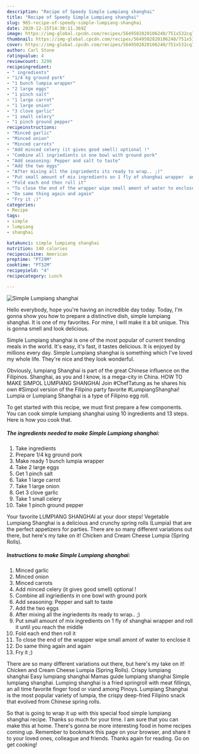 ```yaml
---
description: "Recipe of Speedy Simple Lumpiang shanghai"
title: "Recipe of Speedy Simple Lumpiang shanghai"
slug: 965-recipe-of-speedy-simple-lumpiang-shanghai
date: 2020-12-15T14:38:11.369Z
image: https://img-global.cpcdn.com/recipes/5649502820106240/751x532cq70/simple-lumpiang-shanghai-recipe-main-photo.jpg
thumbnail: https://img-global.cpcdn.com/recipes/5649502820106240/751x532cq70/simple-lumpiang-shanghai-recipe-main-photo.jpg
cover: https://img-global.cpcdn.com/recipes/5649502820106240/751x532cq70/simple-lumpiang-shanghai-recipe-main-photo.jpg
author: Carl Stone
ratingvalue: 4
reviewcount: 3299
recipeingredient:
- " ingredients"
- "1/4 kg ground pork"
- "1 bunch lumpia wrapper"
- "2 large eggs"
- "1 pinch salt"
- "1 large carrot"
- "1 large onion"
- "3 clove garlic"
- "1 small celery"
- "1 pinch ground pepper"
recipeinstructions:
- "Minced garlic"
- "Minced onion"
- "Minced carrots"
- "Add minced celery (it gives good smell) optional !"
- "Combine all ingriedients in one bowl with ground pork"
- "Add seasoning: Pepper and salt to taste"
- "Add the two eggs"
- "After mixing all the ingriedents its ready to wrap.. ;)"
- "Put small amount of mix ingredients on 1 fly of shanghai wrapper  and roll it until you reach the middle"
- "Fold each end then roll it"
- "To close the end of the wrapper wipe small amont of water to enclose it"
- "Do same thing again and again"
- "Fry it ;)"
categories:
- Recipe
tags:
- simple
- lumpiang
- shanghai

katakunci: simple lumpiang shanghai 
nutrition: 140 calories
recipecuisine: American
preptime: "PT29M"
cooktime: "PT32M"
recipeyield: "4"
recipecategory: Lunch

---
```



![Simple Lumpiang shanghai](https://img-global.cpcdn.com/recipes/5649502820106240/751x532cq70/simple-lumpiang-shanghai-recipe-main-photo.jpg)

Hello everybody, hope you're having an incredible day today. Today, I'm gonna show you how to prepare a distinctive dish, simple lumpiang shanghai. It is one of my favorites. For mine, I will make it a bit unique. This is gonna smell and look delicious.

Simple Lumpiang shanghai is one of the most popular of current trending meals in the world. It's easy, it's fast, it tastes delicious. It is enjoyed by millions every day. Simple Lumpiang shanghai is something which I've loved my whole life. They're nice and they look wonderful.

Obviously, lumpiang Shanghai is part of the great Chinese influence on the Filipinos. Shanghai, as you and I know, is a mega-city in China. HOW TO MAKE SIMPOL LUMPIANG SHANGHAI Join #ChefTatung as he shares his own #Simpol version of the Filipino party favorite #LumpiangShanghai! Lumpia or Lumpiang Shanghai is a type of Filipino egg roll.


To get started with this recipe, we must first prepare a few components. You can cook simple lumpiang shanghai using 10 ingredients and 13 steps. Here is how you cook that.

<!--inarticleads1-->

##### The ingredients needed to make Simple Lumpiang shanghai:

1. Take  ingredients
1. Prepare 1/4 kg ground pork
1. Make ready 1 bunch lumpia wrapper
1. Take 2 large eggs
1. Get 1 pinch salt
1. Take 1 large carrot
1. Take 1 large onion
1. Get 3 clove garlic
1. Take 1 small celery
1. Take 1 pinch ground pepper


Your favorite LUMPIANG SHANGHAI at your door steps! Vegetable Lumpiang Shanghai is a delicious and crunchy spring rolls (Lumpia) that are the perfect appetizers for parties. There are so many different variations out there, but here&#39;s my take on it! Chicken and Cream Cheese Lumpia (Spring Rolls). 

<!--inarticleads2-->

##### Instructions to make Simple Lumpiang shanghai:

1. Minced garlic
1. Minced onion
1. Minced carrots
1. Add minced celery (it gives good smell) optional !
1. Combine all ingriedients in one bowl with ground pork
1. Add seasoning: Pepper and salt to taste
1. Add the two eggs
1. After mixing all the ingriedents its ready to wrap.. ;)
1. Put small amount of mix ingredients on 1 fly of shanghai wrapper  and roll it until you reach the middle
1. Fold each end then roll it
1. To close the end of the wrapper wipe small amont of water to enclose it
1. Do same thing again and again
1. Fry it ;)


There are so many different variations out there, but here&#39;s my take on it! Chicken and Cream Cheese Lumpia (Spring Rolls). Crispy lumpiang shanghai Easy lumpiang shanghai Mamas guide lumpiang shanghai Simple lumpiang shanghai. Lumping shanghai is a fried springroll with meat fillings, an all time favorite finger food or viand among Pinoys. Lumpiang Shanghai is the most popular variety of lumpia, the crispy deep-fried Filipino snack that evolved from Chinese spring rolls. 

So that is going to wrap it up with this special food simple lumpiang shanghai recipe. Thanks so much for your time. I am sure that you can make this at home. There's gonna be more interesting food in home recipes coming up. Remember to bookmark this page on your browser, and share it to your loved ones, colleague and friends. Thanks again for reading. Go on get cooking!
